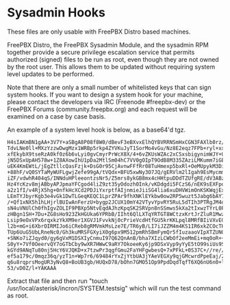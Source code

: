 # Sysadmin Hooks

These files are only usable with FreePBX Distro based machines.

FreePBX Distro, the FreePBX Sysadmin Module, and the sysadmin RPM together provide a secure privilege escalation service that permits authorized (signed) files to be run as root, even though they are not owned by the root user. This allows them to be updated without requiring system level updates to be performed.

Note that there are only a small number of whitelisted keys that can sign system hooks. If you want to design a system hook for your machine, please contact the developers via IRC (Freenode #freepbx-dev) or the FreePBX Forums (community.freepbx.org) and each request will be examined on a case by case basis.

An example of a system level hook is below, as a base64'd tgz.

    H4sIAKmBN1gAA+3V7Y+aSBgA8P08f8W0/dBevF3eBXvxElhQYBVRRNSmHxCGN3FAXlb0rz/c3Utz
    TdvLNe0ll+MXzYzzwDwgMzx1WRBp5rkp4ZYVKuJyT1SorMo4vGu/Nz8E2eqz7FPb+ryl+xx3QzEk
    xfEkybX9tseRzA0kf0z6b6vLyi0gvCmyrPrWcX8X/4+6vZKUsWZAc2xCSxsbigynimWJY+UpCFS3
    jN5DSxUpAH578w+1Z8AXowIhU1pDa2MtlSm04hC7VV0gOIpT9OdB8M335ZAziLMKumm7iGEVIehl
    uEK4KmEWtL/jEgZtllcQasFzjk+DsG0r95CjAvnwFFfRr08TuHmexp5bxRl+OeMUpykM3DiFj24a
    +88hF/vQ0SYTaMyWUFLgwjZefe99gA/tVQdx+BFU5xwNy3O7JQ/gERVlm2lIgah9EsMycmmuD9rd
    iZF/vdwhR404qS/INNduHPleeontzsNr5/Z5mrs8ykGB8mx4cHHtpuDDdTZUfgRE/dV3ABzCgUe3
    Hz4YcKzv8mjABbyAPJpmaYFCgod4liZ9zt35yOdozh0Ink/vKDdgdi5FCzS6/nEK9sEXFpq4tBcv
    a2z1fI/v4RjX5hg+0nfkHcXCd2PDJiYxrptfAIjnmieJiiSG4lia6xuDHVWimOnKSKWqjExHK2ai
    LEmTYJbyrKgb3e4vGk1DwTLGeqKEQC1LprZPAr9fhXNKlEYkbw0ow2RP5wuzt5Jabg6bAY7T0OdU
    /+Qf1xNX5h1hLHjrlBUIwAnFerzU+bygp2JCUX10mY42VTyvYpvRY5RuL5dTIh3PTRgJM4owcE8Y
    sN4uVNUlCh0fhIgvZOLIF9PBXp5NtvEqdAJhzKpqSK2SRVpn8nSSmws5kXa2tIxwzTYrL0PB2ZA8
    zHBgn1SH+7Du+ZG8sHo923ZkHGUka6YPRbB/IIht6QlLXTqYRTGT8WCtzxKrtJrZluR1MwzAdsX3
    Lsip9eOxVPx6rqxkzYkXM9er1XGVJ1FvvkNj0cPrieVcdHtfGU5krKKLpql8MRfBIiVXvEGXCT7O
    l2b+mG+i6XbrOIRMIJo6iCReb8gRMVmkMsLze7E/TR6yB/LI7iJZZM4m4KS1IR6xkZCOcTHwgnOP
    TUp6UuG5UbLRneNc0/Gh3kuMRSFGXyiX0g6px9M512pmRh5BmFymQr5fIuzaaoVIpXTZUN0ki2in
    +SNKo7iZJqyd0/gy6gVxM1DSXIyCnmuI97Q62QnAnB/bha7XIzLCWbOf2eeMmEi+mq0oR++bOm/M
    S0yY+7Vf0OeervQY7oGTbCby9wXR7HWwC9aRY7OkoeeKy6jp9DSxVyp9yYyE5tO99siUs9SRmgXb
    kGYd9ANqTu80nj5HcY6VJQKD+x7tzwPr3qgfGmu2FaYHFgwbesQ+7xPFkL+0S37C+//re//H5bgW
    ef5a179c/0mqz36q/yzT1n+Wp7r6/69484rYxZjYtbUA3jYAeVEGXy9qjGMcwrdPpeEaj/23T5Uu
    q6u8rqprsMogUR3yNvQ8+BoUB3gb/HUQxD78/bOhn7GMO51Op9PpdDqdTqfT6XQ6nU6n0+l0Op1O
    53/vD0Z/l+YAKAAA

Extract that file and then run "touch /usr/local/asterisk/incron/SYSTEM.testsig" which will run the test command as root.

